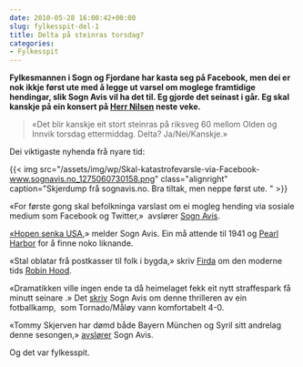 ```yaml
---
date: 2010-05-28 16:00:42+00:00
slug: fylkesspit-del-1
title: Delta på steinras torsdag?
categories:
- Fylkesspit
---
```


**Fylkesmannen i Sogn og Fjordane har kasta seg på Facebook, men dei er nok ikkje først ute med å legge ut varsel om moglege framtidige hendingar, slik Sogn Avis vil ha det til. Eg gjorde det seinast i går. Eg skal kanskje på ein konsert på [Herr Nilsen](http://herrnilsen.no/) neste veke.**


<blockquote>«Det blir kanskje eit stort steinras på riksveg 60 mellom Olden og Innvik torsdag ettermiddag. Delta? Ja/Nei/Kanskje.»</blockquote>


Dei viktigaste nyhenda frå nyare tid:

<!--more-->

{{< img src="/assets/img/wp/Skal-katastrofevarsle-via-Facebook-www.sognavis.no_1275060730158.png" class="alignright" caption="Skjerdump frå sognavis.no. Bra tiltak, men neppe  først ute. " >}}

«For første  gong skal befolkninga varslast om ei mogleg hending via  sosiale medium  som  Facebook og Twitter,»  avslører [Sogn Avis](http://www.sognavis.no/lokale_nyhende/article5134075.ece).

[«Hopen senka USA](http://www.sognavis.no/lokal_sport/article5135152.ece),» melder Sogn Avis. Ein må attende til 1941 og [Pearl Harbor](http://no.wikipedia.org/wiki/Angrepet_p%C3%A5_Pearl_Harbor) for å finne noko liknande.

«Stal oblatar frå postkasser til folk i bygda,» skriv [Firda](http://www.firda.no/nyhende/article5133625.ece) om den moderne tids [Robin Hood](http://no.wikipedia.org/wiki/Robin_Hood).

«Dramatikken ville ingen ende ta då heimelaget fekk eit nytt straffespark  få  minutt seinare .» Det [skriv](http://www.sognavis.no/lokal_sport/article5127116.ece) Sogn Avis om denne thrilleren av ein fotballkamp,  som Tornado/Måløy vann komfortabelt 4-0.




«Tommy Skjerven har dømd både Bayern München og Syril sitt andrelag denne   sesongen,» [avslører](http://www.sognavis.no/lokal_sport/article5121711.ece) Sogn Avis.

Og det var fylkesspit.









